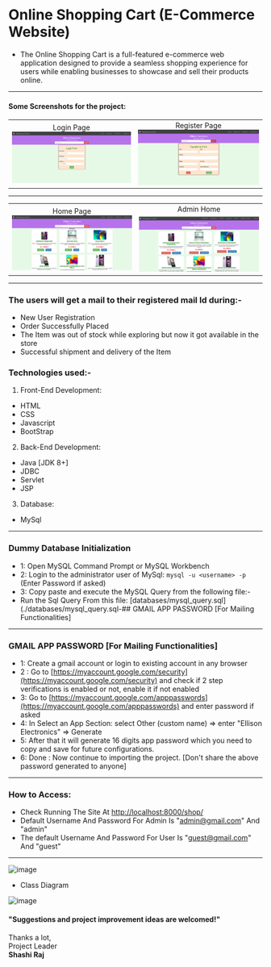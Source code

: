 # Online Shopping Cart (E-Commerce Website)
- The Online Shopping Cart is a full-featured e-commerce web application designed to provide a seamless shopping experience for users while enabling 	businesses to showcase and sell their products online.
---
#### Some Screenshots for the project:
<table>
  <tr>
    <td align="center">Login Page<br><img src="images/login.png" alt="Login Page" width="300"/></td>
    <td align="center">Register Page<br><img src="images/register.png" alt="Register Page" width="300"/></td>
  </tr>
</table>

---
<table>
  <tr>
    <td align="center">Home Page<br><img src="images/home.png" alt="Home Page" width="300"/></td>
    <td align="center">Admin Home<br><img src="images/admin-home.png" alt="Admin Home" width="300"/></td>
  </tr>
</table>


---
### The users will get a mail to their registered mail Id during:-
- New User Registration
- Order Successfully Placed
- The Item was out of stock while exploring but now it got available in the store
- Successful shipment and delivery of the Item

### Technologies used:-
1. Front-End Development:
- HTML
- CSS
- Javascript
- BootStrap

2. Back-End Development:
- Java [JDK 8+]
- JDBC
- Servlet
- JSP

3. Database:
- MySql

---
### Dummy Database Initialization 
- 1: Open MySQL Command Prompt or MySQL Workbench
- 2: Login to the administrator user of MySql:
	 ```mysql -u <username> -p``` (Enter Password if asked)
- 3: Copy paste and execute the MySQL Query from the following file:-
- Run the Sql Query From this file: [databases/mysql_query.sql](./databases/mysql_query.sql-## GMAIL APP PASSWORD [For Mailing Functionalities]
---
### GMAIL APP PASSWORD [For Mailing Functionalities]
- 1: Create a gmail account or login to existing account in any browser
- 2 : Go to [https://myaccount.google.com/security](https://myaccount.google.com/security) and check if 2 step verifications is enabled or not, enable it if not enabled
- 3: Go to [https://myaccount.google.com/apppasswords](https://myaccount.google.com/apppasswords) and enter password if asked
- 4: In Select an App Section: select Other (custom name) => enter "Ellison Electronics" => Generate
- 5: After that it will generate 16 digits app password which you need to copy and save for future configurations.
- 6: Done : Now continue to importing the project. [Don't share the above password generated to anyone]

---
### How to Access:
- Check Running The Site At  [http://localhost:8000/shop/](http://localhost:8000/shop/)
- Default Username And Password For Admin Is "admin@gmail.com" And "admin"
- The default Username And Password For User Is "guest@gmail.com" And "guest"

---

<img width="404" alt="image" src="https://github.com/shashirajraja/shopping-cart/assets/34605595/cb60c616-c32c-42eb-abe5-494d8574c09a">

- Class Diagram
<img width="589" alt="image" src="https://github.com/shashirajraja/shopping-cart/assets/34605595/d6dbfdb9-5108-4071-b4b6-d055f0370acd">

#### "Suggestions and project improvement ideas are welcomed!"

<bold>Thanks a lot,</bold><br/>
                                                                                                        Project Leader<br/>
                                                                                                         <b>Shashi Raj</b>


